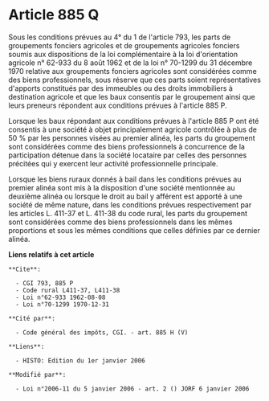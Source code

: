 # Article 885 Q

Sous les conditions prévues au 4° du 1 de l'article 793, les parts de groupements fonciers agricoles et de groupements
agricoles fonciers soumis aux dispositions de la loi complémentaire à la loi d'orientation agricole n° 62-933 du 8 août 1962
et de la loi n° 70-1299 du 31 décembre 1970 relative aux groupements fonciers agricoles sont considérées comme des biens
professionnels, sous réserve que ces parts soient représentatives d'apports constitués par des immeubles ou des droits
immobiliers à destination agricole et que les baux consentis par le groupement ainsi que leurs preneurs répondent aux
conditions prévues à l'article 885 P.

Lorsque les baux répondant aux conditions prévues à l'article 885 P ont été consentis à une société à objet principalement
agricole contrôlée à plus de 50 % par les personnes visées au premier alinéa, les parts du groupement sont considérées comme
des biens professionnels à concurrence de la participation détenue dans la société locataire par celles des personnes
précitées qui y exercent leur activité professionnelle principale.

Lorsque les biens ruraux donnés à bail dans les conditions prévues au premier alinéa sont mis à la disposition d'une société
mentionnée au deuxième alinéa ou lorsque le droit au bail y afférent est apporté à une société de même nature, dans les
conditions prévues respectivement par les articles L. 411-37 et L. 411-38 du code rural, les parts du groupement sont
considérées comme des biens professionnels dans les mêmes proportions et sous les mêmes conditions que celles définies par ce
dernier alinéa.

**Liens relatifs à cet article**

	**Cite**:

	  - CGI 793, 885 P
	  - Code rural L411-37, L411-38
	  - Loi n°62-933 1962-08-08
	  - Loi n°70-1299 1970-12-31

	**Cité par**:

	  - Code général des impôts, CGI. - art. 885 H (V)

	**Liens**:

	  - HISTO: Edition du 1er janvier 2006

	**Modifié par**:

	  - Loi n°2006-11 du 5 janvier 2006 - art. 2 () JORF 6 janvier 2006
